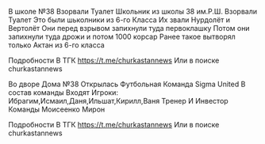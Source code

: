 В школе №38 Взорвали Туалет
Школьник из школы 38 им.Р.Ш. Взорвали Туалет
Это были шьколники из 6-го Класса
Их звали Нурдолёт и Вертолёт
Они перед взрывом запихнули туда первоклашку
Потом они запихнули туда дрожи и потом 1000 корсар
Ранее такое вытворял только Актан из 6-го класса 

Подробности В ТГК https://t.me/churkastannews
Или в поиске churkastannews



Во дворе Дома №38 Открылась 
Футбольная Команда 
Sigma United
В состав команды 
Входят Игроки:
Ибрагим,Исмаил,Даня,Ильшат,Кирилл,Ваня
Тренер И Инвестор Команды 
Моисеенко Мирон

Подробности В ТГК https://t.me/churkastannews
Или в поиске churkastannews


